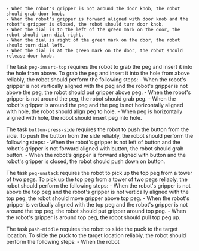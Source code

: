 
    - When the robot's gripper is not around the door knob, the robot should grab door knob.
    - When the robot's gripper is forward aligned with door knob and the robot's gripper is closed, the robot should turn door knob.
    - When the dial is to the left of the green mark on the door, the robot should turn dial right.
    - When the dial is right of the green mark on the door, the robot should turn dial left.
    - When the dial is at the green mark on the door, the robot should release door knob.

The task `peg-insert-top` requires the robot to grab the peg and insert it into the hole from above.
To grab the peg and insert it into the hole from above reliably, the robot should perform the following steps:
    - When the robot's gripper is not vertically aligned with the peg and the robot's gripper is not above the peg, the robot should put gripper above peg.
    - When the robot's gripper is not around the peg, the robot should grab peg.
    - When the robot's gripper is around the peg and the peg is not horizontally aligned with hole, the robot should align peg to hole.
    - When peg is horizontally aligned with hole, the robot should insert peg into hole.

The task `button-press-side` requires the robot to push the button from the side.
To push the button from the side reliably, the robot should perform the following steps:
    - When the robot's gripper is not left of button and the robot's gripper is not forward aligned with button, the robot should grab button.
    - When the robot's gripper is forward aligned with button and the robot's gripper is closed, the robot should push down on button.

The task `peg-unstack` requires the robot to pick up the top peg from a tower of two pegs.
To pick up the top peg from a tower of two pegs reliably, the robot should perform the following steps:
    - When the robot's gripper is not above the top peg and the robot's gripper is not vertically aligned with the top peg, the robot should move gripper above top peg.
    - When the robot's gripper is vertically aligned with the top peg and the robot's gripper is not around the top peg, the robot should put gripper around top peg.
    - When the robot's gripper is around top peg, the robot should pull top peg up.

The task `push-middle` requires the robot to slide the puck to the target location.
To slide the puck to the target location reliably, the robot should perform the following steps:
    - When the robot